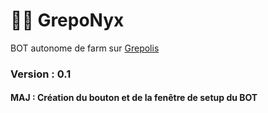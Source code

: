 # 🐱‍👤 GrepoNyx
BOT autonome de farm sur [Grepolis](https://fr.grepolis.com)

### Version : 0.1

#### MAJ : Création du bouton et de la fenêtre de setup du BOT

